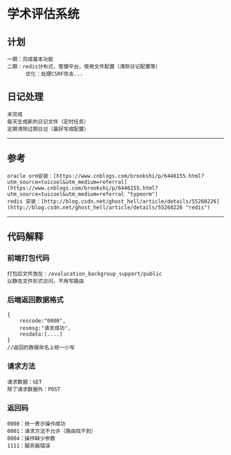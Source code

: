 # 学术评估系统

## 计划
	一期：完成基本功能
	二期：redis分布式、管理平台，使用文件配置（清除日记配置等）
		  优化：处理CSRF攻击...

## 日记处理
	未完成
	每天生成新的日记文件（定时任务）
	定期清除过期日记（最好写成配置）

-----
## 参考
	oracle orm安装：[https://www.cnblogs.com/brookshi/p/6446155.html?utm_source=tuicool&utm_medium=referral](https://www.cnblogs.com/brookshi/p/6446155.html?utm_source=tuicool&utm_medium=referral "typeorm")
	redis 安装：[http://blog.csdn.net/ghost_hell/article/details/55260226](http://blog.csdn.net/ghost_hell/article/details/55260226 "redis")

----
## 代码解释

### 前端打包代码
	打包后文件放在：/evalucation_backgroup_support/public
	以静态文件形式访问，不用写路由

### 后端返回数据格式
	{
		rescode:"0000",
		resmsg:"请求成功",
		resdata:[....]
	}
	//返回的数据命名上统一小写

### 请求方法
	请求数据：GET
	除了请求数据外：POST

### 返回码
	0000：统一表示操作成功
	0001：请求方法不允许（路由找不到）
	0004：操作缺少参数
	1111：服务器错误
